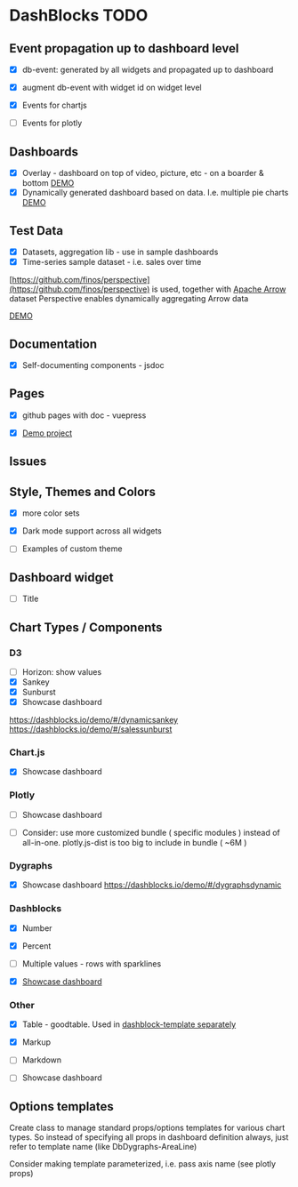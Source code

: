 # DashBlocks TODO


## Event propagation up to dashboard level 

- [X] db-event: generated by all widgets and propagated up to dashboard
- [X] augment db-event with widget id on widget level 
- [X] Events for chartjs
- [ ] Events for plotly 


##  Dashboards 

- [X] Overlay - dashboard on top of video, picture, etc - on a boarder & bottom [DEMO](https://dashblocks.io/demo/#/overlayimage)
- [X] Dynamically generated dashboard based on data. I.e. multiple pie charts [DEMO](https://dashblocks.io/demo/#/dynamicsalesdashboard)

##  Test Data

- [X] Datasets, aggregation lib - use in sample dashboards
- [X] Time-series sample dataset - i.e. sales over time

[https://github.com/finos/perspective](https://github.com/finos/perspective) is used, together with [Apache Arrow](https://arrow.apache.org/) dataset
Perspective enables dynamically aggregating Arrow data    

[DEMO](https://dashblocks.io/demo/#/dynamicsankey)

##  Documentation 

- [X] Self-documenting components - jsdoc

##  Pages  

- [x] github pages with doc - vuepress
- [x] [Demo project](https://slanatech.github.io/dashblocks) 


## Issues


## Style, Themes and Colors

- [X] more color sets 
- [X] Dark mode support across all widgets
- [ ] Examples of custom theme


## Dashboard widget 
- [ ] Title

 
## Chart Types / Components

### D3
- [ ] Horizon: show values
- [X] Sankey
- [X] Sunburst  
- [X] Showcase dashboard  

https://dashblocks.io/demo/#/dynamicsankey
https://dashblocks.io/demo/#/salessunburst

### Chart.js
- [x] Showcase dashboard

### Plotly 
- [ ] Showcase dashboard
- [ ] Consider: use more customized bundle ( specific modules ) instead of all-in-one. 
      plotly.js-dist is too big to include in bundle ( ~6M )   
       

### Dygraphs
- [X] Showcase dashboard
https://dashblocks.io/demo/#/dygraphsdynamic

### Dashblocks
- [X] Number 
- [X] Percent
- [ ] Multiple values - rows with sparklines
- [X] [Showcase dashboard](https://dashblocks.io/demo/#/)



### Other
- [X] Table - goodtable. Used in [dashblock-template separately](https://slanatech.github.io/dashblocks-template/#/vgt)  
- [X] Markup
- [ ] Markdown 
- [ ] Showcase dashboard


## Options templates

Create class to manage standard props/options templates for various chart types. 
So instead of specifying all props in dashboard definition always, just refer to 
template name (like DbDygraphs-AreaLine)

Consider making template parameterized, i.e. pass axis name (see plotly props)
